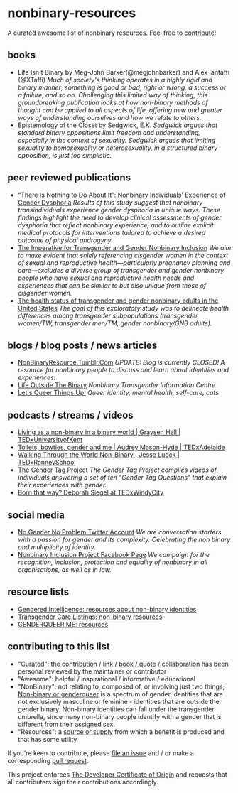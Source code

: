 # nonbinary-resources
A curated awesome list of nonbinary resources. Feel free to [contribute](https://github.com/rainleander/nonbinary-resources#contributing-to-this-list)!

## books
* Life Isn't Binary by Meg-John Barker(@megjohnbarker) and Alex Iantaffi (@XTaffi) *Much of society's thinking operates in a highly rigid and binary manner; something is good or bad, right or wrong, a success or a failure, and so on. Challenging this limited way of thinking, this groundbreaking publication looks at how non-binary methods of thought can be applied to all aspects of life, offering new and greater ways of understanding ourselves and how we relate to others.*
* Epistemology of the Closet by Sedgwick, E.K. *Sedgwick argues that standard binary oppositions limit freedom and understanding, especially in the context of sexuality. Sedgwick argues that limiting sexuality to homosexuality or heterosexuality, in a structured binary opposition, is just too simplistic.*
## peer reviewed publications
* [“There Is Nothing to Do About It”: Nonbinary Individuals' Experience of Gender Dysphoria](https://www.liebertpub.com/doi/abs/10.1089/trgh.2020.0041) *Results of this study suggest that nonbinary transindividuals experience gender dysphoria in unique ways. These findings highlight the need to develop clinical assessments of gender dysphoria that reflect nonbinary experience, and to outline explicit medical protocols for interventions tailored to achieve a desired outcome of physical androgyny.*
* [The Imperative for Transgender and Gender Nonbinary Inclusion](https://www.ncbi.nlm.nih.gov/pmc/articles/PMC7170432/) *We aim to make evident that solely referencing cisgender women in the context of sexual and reproductive health—particularly pregnancy planning and care—excludes a diverse group of transgender and gender nonbinary people who have sexual and reproductive health needs and experiences that can be similar to but also unique from those of cisgender women.*
* [The health status of transgender and gender nonbinary adults in the United States](https://journals.plos.org/plosone/article?id=10.1371/journal.pone.0228765) *The goal of this exploratory study was to delineate health differences among transgender subpopulations (transgender women/TW, transgender men/TM, gender nonbinary/GNB adults).*

## blogs / blog posts / news articles
* [NonBinaryResource.Tumblr.Com](https://nonbinaryresource.tumblr.com/) *UPDATE: Blog is currently CLOSED! A resource for nonbinary people to discuss and learn about identities and experiences.*
* [Life Outside The Binary](https://lifeoutsidethebinary.com/) *Nonbinary Transgender Information Centre*
* [Let's Queer Things Up!](https://letsqueerthingsup.com/) *Queer identity, mental health, self-care, cats*

## podcasts / streams / videos
* [Living as a non-binary in a binary world | Graysen Hall | TEDxUniversityofKent](https://www.youtube.com/watch?v=7pvLDHFCEWk)
* [Toilets, bowties, gender and me | Audrey Mason-Hyde | TEDxAdelaide](https://www.youtube.com/watch?v=NCLoNwVJA-0)
* [Walking Through the World Non-Binary | Jesse Lueck | TEDxRanneySchool](https://www.youtube.com/watch?v=OKJjwTEfaKc)
* [The Gender Tag Project](https://www.youtube.com/playlist?list=PLFS4s3pfLP1xEfB_1Rsi52EwbOdR3hCK2) *The Gender Tag Project compiles videos of individuals answering a set of ten "Gender Tag Questions" that explain their experiences with gender.*
* [Born that way? Deborah Siegel at TEDxWindyCity](https://www.youtube.com/watch?v=jM-PNwUHEQ8)

## social media
* [No Gender No Problem Twitter Account](https://twitter.com/ngendernproblem) *We are conversation starters with a passion for gender and its complexity. Celebrating the non binary and multiplicity of identity.*
* [Nonbinary Inclusion Project Facebook Page](https://www.facebook.com/nonbinaryuk/) *We campaign for the recognition, inclusion, protection and equality of nonbinary in all organisations, as well as in law.*

## resource lists
* [Gendered Intelligence: resources about non-binary identities](http://genderedintelligence.co.uk/projects/kip/transidentities/resources-nb)
* [Transgender Care Listings: non-binary resources](http://transcaresite.org/?page_id=988)
* [GENDERQUEER.ME: resources](https://genderqueer.me/resources/)

## contributing to this list
* "Curated": the contribution / link / book / quote / collaboration has been personal reviewed by the maintainer or contributor
* "Awesome": helpful / inspirational / informative / educational
* "NonBinary": not relating to, composed of, or involving just two things; [Non-binary or genderqueer](https://en.wikipedia.org/wiki/Non-binary_gender) is a spectrum of gender identities that are not exclusively masculine or feminine - identities that are outside the gender binary. Non-binary identities can fall under the transgender umbrella, since many non-binary people identify with a gender that is different from their assigned sex.
* "Resources": a [source or supply](https://en.wikipedia.org/wiki/Resource) from which a benefit is produced and that has some utility

If you're keen to contribute, please [file an issue](https://github.com/rainleander/nonbinary-resources/issues) and / or make a corresponding [pull request](https://github.com/rainleander/nonbinary-resources/pulls).

This project enforces [The Developer Certificate of Origin](https://developercertificate.org/) and requests that all contributers sign their contributions accordingly.
